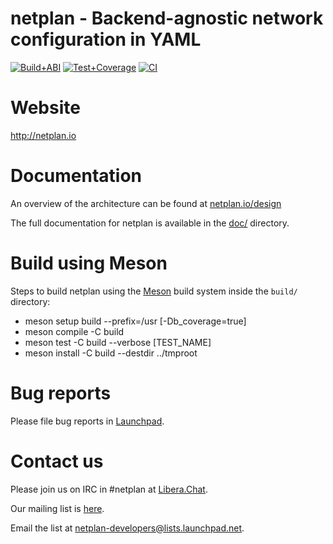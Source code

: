 # netplan - Backend-agnostic network configuration in YAML

[![Build+ABI](https://github.com/canonical/netplan/workflows/Build%20&%20ABI%20compatibility/badge.svg?branch=main)](https://github.com/canonical/netplan/actions/workflows/build-abi.yml?query=branch%3Amain)
[![Test+Coverage](https://github.com/canonical/netplan/workflows/Unit%20tests%20&%20Coverage/badge.svg?branch=main)](https://github.com/canonical/netplan/actions/workflows/check-coverage.yml?query=branch%3Amain)
[![CI](https://github.com/canonical/netplan/workflows/Autopkgtest%20CI/badge.svg?branch=main)](https://github.com/canonical/netplan/actions/workflows/autopkgtest.yml?query=branch%3Amain)


# Website

http://netplan.io

# Documentation

An overview of the architecture can be found at [netplan.io/design](https://netplan.io/design)

The full documentation for netplan is available in the [doc/](../main/doc/) directory.

# Build using Meson

Steps to build netplan using the [Meson](https://mesonbuild.com) build system inside the `build/` directory:

* meson setup build --prefix=/usr [-Db_coverage=true]
* meson compile -C build
* meson test -C build --verbose [TEST_NAME]
* meson install -C build --destdir ../tmproot

# Bug reports

Please file bug reports in [Launchpad](https://bugs.launchpad.net/netplan/+filebug).

# Contact us

Please join us on IRC in #netplan at [Libera.Chat](https://libera.chat/).

Our mailing list is [here](https://lists.launchpad.net/netplan-developers/).

Email the list at [netplan-developers@lists.launchpad.net](mailto:netplan-developers@lists.launchpad.net).

